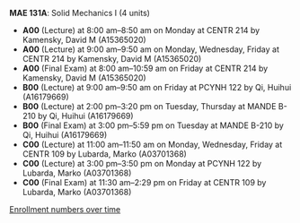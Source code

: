**MAE 131A**: Solid Mechanics I (4 units)

- **A00** (Lecture) at 8:00 am–8:50 am on Monday at CENTR 214 by Kamensky, David M (A15365020)
- **A00** (Lecture) at 9:00 am–9:50 am on Monday, Wednesday, Friday at CENTR 214 by Kamensky, David M (A15365020)
- **A00** (Final Exam) at 8:00 am–10:59 am on Friday at CENTR 214 by Kamensky, David M (A15365020)
- **B00** (Lecture) at 9:00 am–9:50 am on Friday at PCYNH 122 by Qi, Huihui (A16179669)
- **B00** (Lecture) at 2:00 pm–3:20 pm on Tuesday, Thursday at MANDE B-210 by Qi, Huihui (A16179669)
- **B00** (Final Exam) at 3:00 pm–5:59 pm on Tuesday at MANDE B-210 by Qi, Huihui (A16179669)
- **C00** (Lecture) at 11:00 am–11:50 am on Monday, Wednesday, Friday at CENTR 109 by Lubarda, Marko (A03701368)
- **C00** (Lecture) at 3:00 pm–3:50 pm on Monday at PCYNH 122 by Lubarda, Marko (A03701368)
- **C00** (Final Exam) at 11:30 am–2:29 pm on Friday at CENTR 109 by Lubarda, Marko (A03701368)

[Enrollment numbers over time](./MAE131A.tsv)
